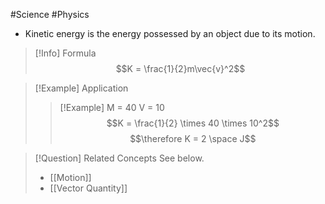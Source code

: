 #Science #Physics

- Kinetic energy is the energy possessed by an object due to its motion.

> [!Info] Formula
> $$K = \frac{1}{2}m\vec{v}^2$$

> [!Example] Application
> > [!Example]
> > M = 40
>>  V = 10
> > $$K = \frac{1}{2} \times 40 \times 10^2$$
> > $$\therefore K = 2 \space J$$

> [!Question] Related Concepts
> See below.
> - [[Motion]]
> - [[Vector Quantity]]
